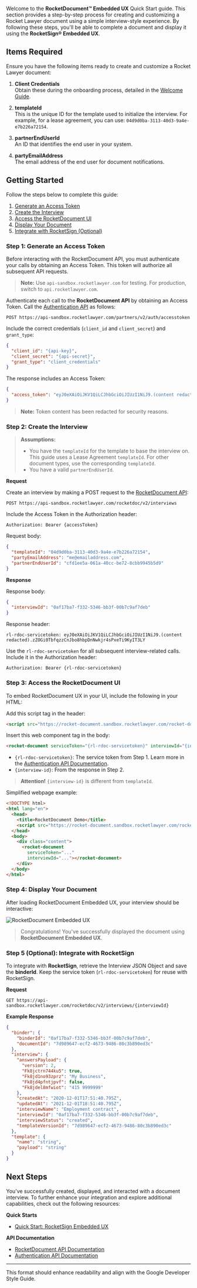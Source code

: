 Welcome to the **RocketDocument™ Embedded UX** Quick Start guide. This section provides a step-by-step process for creating and customizing a Rocket Lawyer document using a simple interview-style experience. By following these steps, you'll be able to complete a document and display it using the **RocketSign® Embedded UX**. 

## Items Required

Ensure you have the following items ready to create and customize a Rocket Lawyer document:

1. **Client Credentials**   
     Obtain these during the onboarding process, detailed in the [Welcome Guide](welcome-guide).  

2. **templateId**   
     This is the unique ID for the template used to initialize the interview. For example, for a lease agreement, you can use: `04d9d0ba-3113-40d3-9a4e-e7b226a72154`.

3. **partnerEndUserId**     
     An ID that identifies the end user in your system.

4. **partyEmailAddress**        
     The email address of the end user for document notifications.

## Getting Started

Follow the steps below to complete this guide:

1. [Generate an Access Token](#step-1-generate-an-access-token)
2. [Create the Interview](#step-2-create-the-interview)
3. [Access the RocketDocument UI](#step-3-access-the-rocketdocument-ui)
4. [Display Your Document](#step-4-display-your-document)
5. [Integrate with RocketSign (Optional)](#step-5-optional-integrate-with-rocketsign)

### Step 1: Generate an Access Token

Before interacting with the RocketDocument API, you must authenticate your calls by obtaining an Access Token. This token will authorize all subsequent API requests.

> **Note:** Use `api-sandbox.rocketlawyer.com` for testing. For production, switch to `api.rocketlawyer.com`.

Authenticate each call to the **RocketDocument API** by obtaining an Access Token. Call the [Authentication API](/docs/partner-auth-service-product-sandbox/1/routes/accesstoken/post) as follows:

```http
POST https://api-sandbox.rocketlawyer.com/partners/v2/auth/accesstoken
```

Include the correct credentials (`client_id` and `client_secret`) and `grant_type`:

```json
{
  "client_id": "{api-key}",
  "client_secret": "{api-secret}",
  "grant_type": "client_credentials"
}
```

The response includes an Access Token:

```json
{
  "access_token": "eyJ0eXAiOiJKV1QiLCJhbGciOiJIUzI1NiJ9.(content redacted).tBX73KTTjopBSRDL0cIBt3EK_DcA3Jc9KKonbpBn6HE"
}
```

> **Note:** Token content has been redacted for security reasons.

### Step 2: Create the Interview

> **Assumptions:**
> - You have the `templateId` for the template to base the interview on. This guide uses a Lease Agreement `templateId`. For other document types, use the corresponding `templateId`.
> - You have a valid `partnerEndUserId`.

**Request**

Create an interview by making a POST request to the [RocketDocument API](/docs/rocketdoc-api-product-sandbox/1/routes/interviews/post):

```http
POST https://api-sandbox.rocketlawyer.com/rocketdoc/v2/interviews
```

Include the Access Token in the Authorization header:

```http
Authorization: Bearer {accessToken}
```

Request body:

```json
{
  "templateId": "04d9d0ba-3113-40d3-9a4e-e7b226a72154",
  "partyEmailAddress": "me@emailaddress.com",
  "partnerEndUserId": "cfd1ee5a-061a-40cc-be72-8cbb9945b5d9"
}
```

**Response**

Response body:

```json
{
  "interviewId": "0af17ba7-f332-5346-bb3f-00b7c9af7deb"
}
```

Response header:

```http
rl-rdoc-servicetoken: eyJ0eXAiOiJKV1QiLCJhbGciOiJIUzI1NiJ9.(content redacted).zZOGi0TbfqzzCnJbo8hbpDnNwkjr4sPxeTi9KyIT3LY
```

Use the `rl-rdoc-servicetoken` for all subsequent interview-related calls. Include it in the Authorization header:

```http
Authorization: Bearer {rl-rdoc-servicetoken}
```

### Step 3: Access the RocketDocument UI

To embed RocketDocument UX in your UI, include the following in your HTML:

Add this script tag in the header:

```html
<script src="https://rocket-document.sandbox.rocketlawyer.com/rocket-document.js"></script>
```

Insert this web component tag in the body:

```html
<rocket-document serviceToken="{rl-rdoc-servicetoken}" interviewId="{interview-id}"></rocket-document>
```

- `{rl-rdoc-servicetoken}`: The service token from Step 1. Learn more in the [Authentication API Documentation](/docs/partner-auth-service-product-sandbox/1/overview).
- `{interview-id}`: From the response in Step 2.

> **Attention!** `{interview-id}` is different from `templateId`.

Simplified webpage example:

```html
<!DOCTYPE html>
<html lang="en">
  <head>
    <title>RocketDocument Demo</title>
    <script src="https://rocket-document.sandbox.rocketlawyer.com/rocket-document.js"></script>
  </head>
  <body>
    <div class="content">
      <rocket-document 
        serviceToken="..." 
        interviewId="..."></rocket-document>
    </div>
  </body>
</html>
```

### Step 4: Display Your Document

After loading RocketDocument Embedded UX, your interview should be interactive:

![RocketDocument Embedded UX](https://rl-cicdv2-apigee-public-prod.apigee.io/files/RocketDocument-Embedded-Mobile.png)

> Congratulations! You've successfully displayed the document using **RocketDocument Embedded UX**.

### Step 5 (Optional): Integrate with **RocketSign**

To integrate with **RocketSign**, retrieve the Interview JSON Object and save the **binderId**. Keep the service token (`rl-rdoc-servicetoken`) for reuse with RocketSign.

**Request**

```http
GET https://api-sandbox.rocketlawyer.com/rocketdoc/v2/interviews/{interviewId}
```

**Example Response**

```json
{
  "binder": {
    "binderId": "0af17ba7-f332-5346-bb3f-00b7c9af7deb",
    "documentId": "7d989647-ecf2-4673-9486-80c3b890ed3c"
  },
  "interview": {
    "answersPayload": {
      "version": 2,
      "Fk8jctrn744ku5": true,
      "Fk8jd1no93zprz": "My Business",
      "Fk8jd4pfntjpvf": false,
      "Fk8jdel8mfwiot": "415 9999999"
    },
    "createdAt": "2020-12-01T17:51:40.795Z",
    "updatedAt": "2021-12-01T18:51:40.795Z",
    "interviewName": "Employment contract",
    "interviewId": "0af17ba7-f332-5346-bb3f-00b7c9af7deb",
    "interviewStatus": "created",
    "templateVersionId": "7d989647-ecf2-4673-9486-80c3b890ed3c"
  },
  "template": {
    "name": "string",
    "payload": "string"
  }
}
```

## Next Steps

You’ve successfully created, displayed, and interacted with a document interview. To further enhance your integration and explore additional capabilities, check out the following resources:

**Quick Starts**
- [Quick Start: RocketSign Embedded UX](rocketsign-embedded-ux)

**API Documentation**
- [RocketDocument API Documentation](/docs/rocketdoc-api-product-sandbox/1/overview)
- [Authentication API Documentation](/docs/partner-auth-service-product-sandbox/1/overview)

---

This format should enhance readability and align with the Google Developer Style Guide.
